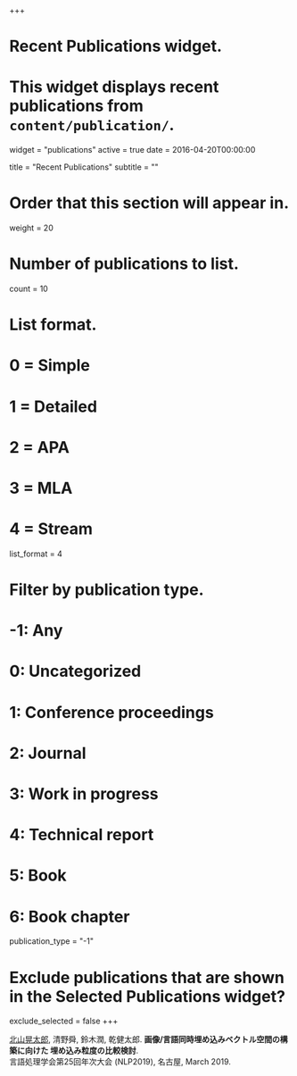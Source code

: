 +++
# Recent Publications widget.
# This widget displays recent publications from `content/publication/`.
widget = "publications"
active = true
date = 2016-04-20T00:00:00

title = "Recent Publications"
subtitle = ""

# Order that this section will appear in.
weight = 20

# Number of publications to list.
count = 10

# List format.
#   0 = Simple
#   1 = Detailed
#   2 = APA
#   3 = MLA
#   4 = Stream
list_format = 4

# Filter by publication type.
# -1: Any
#  0: Uncategorized
#  1: Conference proceedings
#  2: Journal
#  3: Work in progress
#  4: Technical report
#  5: Book
#  6: Book chapter
publication_type = "-1"

# Exclude publications that are shown in the Selected Publications widget?
exclude_selected = false
+++

<u>北山晃太郎</u>, 清野舜, 鈴木潤, 乾健太郎. **画像/言語同時埋め込みベクトル空間の構築に向けた 埋め込み粒度の比較検討**.  
言語処理学会第25回年次大会 (NLP2019), 名古屋, March 2019.